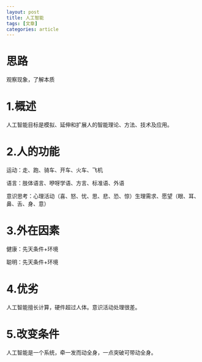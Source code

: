 ```yaml
---
layout: post
title: 人工智能
tags: [文章]
categories: article
---
```


# 思路

观察现象，了解本质

# 1.概述

人工智能目标是模拟、延伸和扩展人的智能理论、方法、技术及应用。

# 2.人的功能

运动：走、跑、骑车、开车、火车、飞机

语言：肢体语言、咿呀学语、方言、标准语、外语

意识思考：心理活动（喜、怒、忧、思、悲、恐、惊）生理需求、愿望（眼、耳、鼻、舌、身、意）

# 3.外在因素

健康：先天条件+环境

聪明：先天条件+环境

# 4.优劣

人工智能擅长计算，硬件超过人体。意识活动处理很差。

# 5.改变条件

人工智能是一个系统，牵一发而动全身，一点突破可带动全身。
